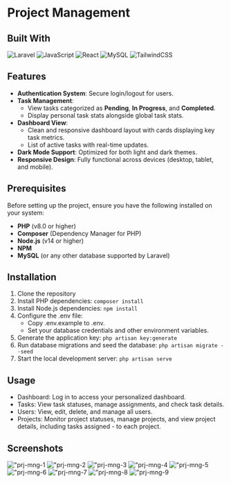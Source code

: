 # Project Management


## Built With

![Laravel](https://img.shields.io/badge/laravel-%23FF2D20.svg?style=for-the-badge&logo=laravel&logoColor=white)
![JavaScript](https://img.shields.io/badge/javascript-%23323330.svg?style=for-the-badge&logo=javascript&logoColor=%23F7DF1E)
![React](https://img.shields.io/badge/react-%2320232a.svg?style=for-the-badge&logo=react&logoColor=%2361DAFB)
![MySQL](https://img.shields.io/badge/mysql-4479A1.svg?style=for-the-badge&logo=mysql&logoColor=white)
![TailwindCSS](https://img.shields.io/badge/tailwindcss-%2338B2AC.svg?style=for-the-badge&logo=tailwind-css&logoColor=white)

## Features
- **Authentication System**: Secure login/logout for users.
- **Task Management**:
  - View tasks categorized as **Pending**, **In Progress**, and **Completed**.
  - Display personal task stats alongside global task stats.
- **Dashboard View**:
  - Clean and responsive dashboard layout with cards displaying key task metrics.
  - List of active tasks with real-time updates.
- **Dark Mode Support**: Optimized for both light and dark themes.
- **Responsive Design**: Fully functional across devices (desktop, tablet, and mobile).

## Prerequisites

Before setting up the project, ensure you have the following installed on your system:

- **PHP** (v8.0 or higher)
- **Composer** (Dependency Manager for PHP)
- **Node.js** (v14 or higher)
- **NPM**
- **MySQL** (or any other database supported by Laravel)

## Installation
1. Clone the repository
2. Install PHP dependencies: ```composer install```
3. Install Node.js dependencies: ```npm install```
4. Configure the .env file:
    - Copy .env.example to .env.
    - Set your database credentials and other environment variables.
5. Generate the application key: ```php artisan key:generate```
6. Run database migrations and seed the database: ```php artisan migrate --seed```
7. Start the local development server: ```php artisan serve```

## Usage
- Dashboard: Log in to access your personalized dashboard.
- Tasks: View task statuses, manage assignments, and check task details.
- Users: View, edit, delete, and manage all users.
- Projects: Monitor project statuses, manage projects, and view project details, including tasks assigned - to each project.

## Screenshots
!["prj-mng-1](images/prj-mng-1.png "prj-mng-1")
!["prj-mng-2](images/prj-mng-2.png "prj-mng-2")
!["prj-mng-3](images/prj-mng-3.png "prj-mng-3")
!["prj-mng-4](images/prj-mng-4.png "prj-mng-4")
!["prj-mng-5](images/prj-mng-5.png "prj-mng-5")
!["prj-mng-6](images/prj-mng-6.png "prj-mng-6")
!["prj-mng-7](images/prj-mng-7.png "prj-mng-7")
!["prj-mng-8](images/prj-mng-8.png "prj-mng-8")
!["prj-mng-9](images/prj-mng-9.png "prj-mng-9")
